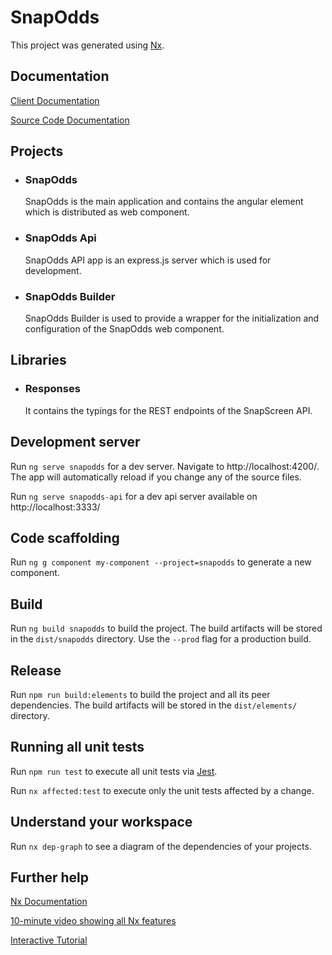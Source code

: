 # SnapOdds

This project was generated using [Nx](https://nx.dev).

## Documentation

[Client Documentation](https://docs.snapodds.com/docs/web-sdk/setup-the-sdk-for-javascript)

[Source Code Documentation](https://snapodds.github.io/sdk-js/)

## Projects

- ### SnapOdds

  SnapOdds is the main application and contains the angular element which is distributed as web component.

- ### SnapOdds Api

  SnapOdds API app is an express.js server which is used for development.

- ### SnapOdds Builder
  SnapOdds Builder is used to provide a wrapper for the initialization and configuration of the SnapOdds web component.

## Libraries

- ### Responses
  It contains the typings for the REST endpoints of the SnapScreen API.

## Development server

Run `ng serve snapodds` for a dev server. Navigate to http://localhost:4200/. The app will automatically reload if you change any of the source files.

Run `ng serve snapodds-api` for a dev api server available on http://localhost:3333/

## Code scaffolding

Run `ng g component my-component --project=snapodds` to generate a new component.

## Build

Run `ng build snapodds` to build the project. The build artifacts will be stored in the `dist/snapodds` directory. Use the `--prod` flag for a production build.

## Release

Run `npm run build:elements` to build the project and all its peer dependencies. The build artifacts will be stored in the `dist/elements/` directory.

## Running all unit tests

Run `npm run test` to execute all unit tests via [Jest](https://jestjs.io).

Run `nx affected:test` to execute only the unit tests affected by a change.

## Understand your workspace

Run `nx dep-graph` to see a diagram of the dependencies of your projects.

## Further help

[Nx Documentation](https://nx.dev/angular)

[10-minute video showing all Nx features](https://nx.dev/getting-started/intro)

[Interactive Tutorial](https://nx.dev/tutorial/01-create-application)
